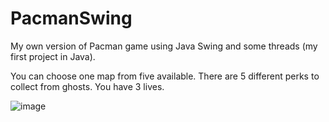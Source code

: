 # PacmanSwing
My own version of Pacman game using Java Swing and some threads (my first project in Java).

You can choose one map from five available.
There are 5 different perks to collect from ghosts.
You have 3 lives.

![image](https://github.com/jtomaszewski03/PacmanSwing/assets/163217755/6dd256a2-f0dd-48c7-bcf3-eeaa19fd43b8)



